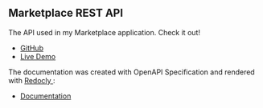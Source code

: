 ## Marketplace REST API

The API used in my Marketplace application. Check it out!

-   [GitHub](https://github.com/jorgejimenezQ/angular-marketplace)
-   [Live Demo](https://jorge-marketplace.web.app/products/list)

The documentation was created with OpenAPI Specification and rendered with [ Redocly ](https://redocly.com):

-   [Documentation](https://jorge-marketplace-api.herokuapp.com/api/docs)
